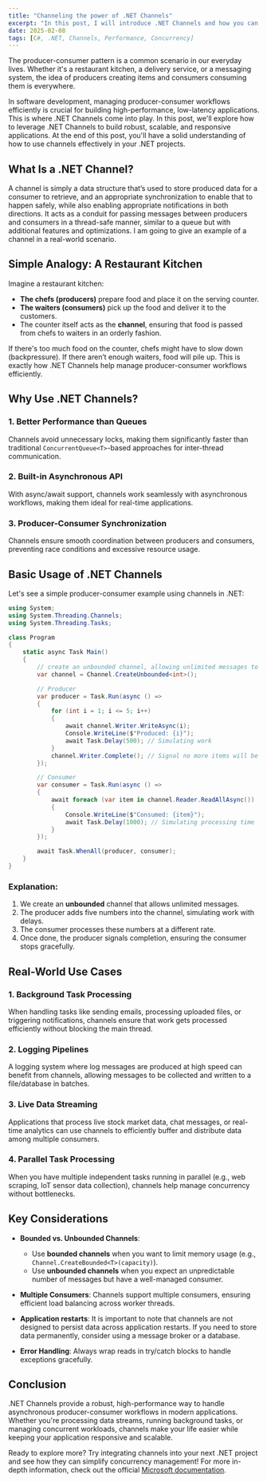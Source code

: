 ```yaml
---
title: "Channeling the power of .NET Channels"
excerpt: "In this post, I will introduce .NET Channels and how you can use them to build performant applications."
date: 2025-02-08
tags: [C#, .NET, Channels, Performance, Concurrency]
---
```


The producer-consumer pattern is a common scenario in our everyday lives. Whether it's a restaurant kitchen, a delivery service, or a messaging system, the idea of producers creating items and consumers consuming them is everywhere.

In software development, managing producer-consumer workflows efficiently is crucial for building high-performance, low-latency applications. This is where .NET Channels come into play. In this post, we'll explore how to leverage .NET Channels to build robust, scalable, and responsive applications. At the end of this post, you'll have a solid understanding of how to use channels effectively in your .NET projects.

## What Is a .NET Channel?

A channel is simply a data structure that’s used to store produced data for a consumer to retrieve, and an appropriate synchronization to enable that to happen safely, while also enabling appropriate notifications in both directions. It acts as a conduit for passing messages between producers and consumers in a thread-safe manner, similar to a queue but with additional features and optimizations. I am going to give an example of a channel in a real-world scenario.

## Simple Analogy: A Restaurant Kitchen

Imagine a restaurant kitchen:

- **The chefs (producers)** prepare food and place it on the serving counter.
- **The waiters (consumers)** pick up the food and deliver it to the customers.
- The counter itself acts as the **channel**, ensuring that food is passed from chefs to waiters in an orderly fashion.

If there's too much food on the counter, chefs might have to slow down (backpressure). If there aren’t enough waiters, food will pile up. This is exactly how .NET Channels help manage producer-consumer workflows efficiently.

## Why Use .NET Channels?

### 1. **Better Performance than Queues**

Channels avoid unnecessary locks, making them significantly faster than traditional `ConcurrentQueue<T>`-based approaches for inter-thread communication.

### 2. **Built-in Asynchronous API**

With async/await support, channels work seamlessly with asynchronous workflows, making them ideal for real-time applications.

### 3. **Producer-Consumer Synchronization**

Channels ensure smooth coordination between producers and consumers, preventing race conditions and excessive resource usage.

## Basic Usage of .NET Channels

Let's see a simple producer-consumer example using channels in .NET:

```csharp
using System;
using System.Threading.Channels;
using System.Threading.Tasks;

class Program
{
    static async Task Main()
    {
        // create an unbounded channel, allowing unlimited messages to be stored
        var channel = Channel.CreateUnbounded<int>();

        // Producer
        var producer = Task.Run(async () =>
        {
            for (int i = 1; i <= 5; i++)
            {
                await channel.Writer.WriteAsync(i);
                Console.WriteLine($"Produced: {i}");
                await Task.Delay(500); // Simulating work
            }
            channel.Writer.Complete(); // Signal no more items will be added
        });

        // Consumer
        var consumer = Task.Run(async () =>
        {
            await foreach (var item in channel.Reader.ReadAllAsync())
            {
                Console.WriteLine($"Consumed: {item}");
                await Task.Delay(1000); // Simulating processing time
            }
        });

        await Task.WhenAll(producer, consumer);
    }
}
```

### Explanation:

1. We create an **unbounded** channel that allows unlimited messages.
2. The producer adds five numbers into the channel, simulating work with delays.
3. The consumer processes these numbers at a different rate.
4. Once done, the producer signals completion, ensuring the consumer stops gracefully.

## Real-World Use Cases

### 1. **Background Task Processing**

When handling tasks like sending emails, processing uploaded files, or triggering notifications, channels ensure that work gets processed efficiently without blocking the main thread.

### 2. **Logging Pipelines**

A logging system where log messages are produced at high speed can benefit from channels, allowing messages to be collected and written to a file/database in batches.

### 3. **Live Data Streaming**

Applications that process live stock market data, chat messages, or real-time analytics can use channels to efficiently buffer and distribute data among multiple consumers.

### 4. **Parallel Task Processing**

When you have multiple independent tasks running in parallel (e.g., web scraping, IoT sensor data collection), channels help manage concurrency without bottlenecks.

## Key Considerations

- **Bounded vs. Unbounded Channels**:

  - Use **bounded channels** when you want to limit memory usage (e.g., `Channel.CreateBounded<T>(capacity)`).
  - Use **unbounded channels** when you expect an unpredictable number of messages but have a well-managed consumer.

- **Multiple Consumers**: Channels support multiple consumers, ensuring efficient load balancing across worker threads.

- **Application restarts**: It is important to note that channels are not designed to persist data across application restarts. If you need to store data permanently, consider using a message broker or a database.

- **Error Handling**: Always wrap reads in try/catch blocks to handle exceptions gracefully.

## Conclusion

.NET Channels provide a robust, high-performance way to handle asynchronous producer-consumer workflows in modern applications. Whether you're processing data streams, running background tasks, or managing concurrent workloads, channels make your life easier while keeping your application responsive and scalable.

Ready to explore more? Try integrating channels into your next .NET project and see how they can simplify concurrency management! For more in-depth information, check out the official [Microsoft documentation](https://learn.microsoft.com/en-us/dotnet/core/extensions/channels).
